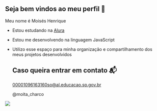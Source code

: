 ## Seja bem vindos ao meu perfil 💛

Meu nome é Moisés Henrique

- Estou estudando na [Alura](https://www.alura.com.br)
- Estou me desenvolvendo na linguagem JavaScript
- Utilizo esse espaço para minha organização e compartilhamento dos meus projetos desenvolvidos

  ## Caso queira entrar em contato 📬

  00001096163160so@al.educacao.sp.gov.br

  @moita_charco
  
![](https://tenor.com/pt-BR/view/dutch-van-der-linde-rdr2-gif-22768331)
